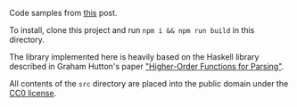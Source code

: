 Code samples from [this](https://medium.com/@JosephJnk/building-a-functional-parsing-library-in-javascript-and-flow-7d738088237f) post.

To install, clone this project and run `npm i && npm run build` in this directory.

The library implemented here is heavily based on the Haskell library described in Graham Hutton's paper ["Higher-Order Functions for Parsing"](https://pdfs.semanticscholar.org/6669/f223fba59edaeed7fabe02b667809a5744d9.pdf).

All contents of the `src` directory are placed into the public domain under the [CC0 license](https://creativecommons.org/share-your-work/public-domain/cc0/).

